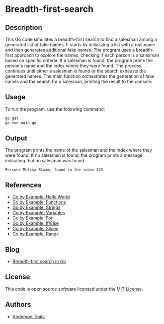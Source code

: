 # Breadth-first-search

## Description
This Go code simulates a breadth-first search to find a salesman among a generated list of fake names. It starts by initializing a list with a real name and then generates additional fake names. The program uses a breadth-first approach to explore the names, checking if each person is a salesman based on specific criteria. If a salesman is found, the program prints the person's name and the index where they were found. The process continues until either a salesman is found or the search exhausts the generated names. The main function orchestrates the generation of fake names and the search for a salesman, printing the result to the console.

## Usage
To run the program, use the following command:
```bash
go get
go run main.go
```

## Output
The program prints the name of the salesman and the index where they were found. If no salesman is found, the program prints a message indicating that no salesman was found.
```
Person: Melisa Stamm, found in the index 323
```

## References
* [Go by Example: Hello World](https://gobyexample.com/hello-world)
* [Go by Example: Functions](https://gobyexample.com/functions)
* [Go by Example: Strings](https://gobyexample.com/string-functions)
* [Go by Example: Variables](https://gobyexample.com/variables)
* [Go by Example: For](https://gobyexample.com/for)
* [Go by Example: If/Else](https://gobyexample.com/if-else)
* [Go by Example: Slices](https://gobyexample.com/slices)
* [Go by Example: Range](https://gobyexample.com/range)

## Blog
* [Breadth-first search in Go](https://andersonteala.hamstercode.com.br/posts/breadth-first-search-in-go)

## License
This code is open source software licensed under the [MIT License](https://opensource.org/licenses/MIT).

## Authors
* [Anderson Teala](https://github.com/AndersonTeala)